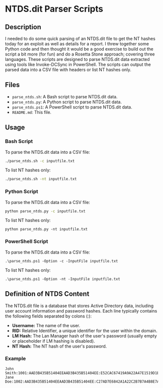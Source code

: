 # NTDS.dit Parser Scripts

## Description
I needed to do some quick parsing of an NTDS.dit file to get the NT hashes today for an exploit as well as details for a report. I threw together some Python code and then thought it would be a good
exercise to build out the script a bit more (for fun) and do a Rosetta Stone approach; covering three languages. These scripts are designed to parse NTDS.dit data extracted using tools like Invoke-DCSync 
in PowerShell. The scripts can output the parsed data into a CSV file with headers or list NT hashes only.

## Files

- `parse_ntds.sh`: A Bash script to parse NTDS.dit data.
- `parse_ntds.py`: A Python script to parse NTDS.dit data.
- `parse_ntds.ps1`: A PowerShell script to parse NTDS.dit data.
- `README.md`: This file.

## Usage

### Bash Script

To parse the NTDS.dit data into a CSV file:
```bash
./parse_ntds.sh -c inputfile.txt
```
To list NT hashes only:
```bash
./parse_ntds.sh -nt inputfile.txt
```

### Python Script
To parse the NTDS.dit data into a CSV file:

```bash
python parse_ntds.py -c inputfile.txt
```
To list NT hashes only:

```
python parse_ntds.py -nt inputfile.txt
```

### PowerShell Script
To parse the NTDS.dit data into a CSV file:

```
.\parse_ntds.ps1 -Option -c -InputFile inputfile.txt
```

To list NT hashes only:

```
.\parse_ntds.ps1 -Option -nt -InputFile inputfile.txt
```

## Definition of NTDS Content
The NTDS.dit file is a database that stores Active Directory data, including user account information and password hashes. Each line typically contains the following fields separated by colons (:):

- **Username:** The name of the user.
- **RID:** Relative Identifier, a unique identifier for the user within the domain.
- **LM Hash:** The Lan Manager hash of the user's password (usually empty or placeholder if LM hashing is disabled).
- **NT Hash:** The NT hash of the user's password.

### Example

```
John Smith:1001:AAD3B435B51404EEAAD3B435B51404EE:E52CAC67419A9A22A47E1519D1E8A70C:::
Jane Doe:1002:AAD3B435B51404EEAAD3B435B51404EE:C27AD7E6842A1A22C2B7B7A4B8E7A6A4:::
```

